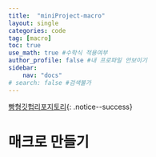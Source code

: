 ```yaml
---
title:  "miniProject-macro"
layout: single
categories: code
tag: [macro]
toc: true
use_math: true #수학식 적용여부
author_profile: false #내 프로파일 안보이기
sidebar:
    nav: "docs" 
# search: false #검색불가
---
```

[빵형깃헙리포지토리](https://github.com/kairess?tab=repositories){: .notice--success}
# 매크로 만들기


